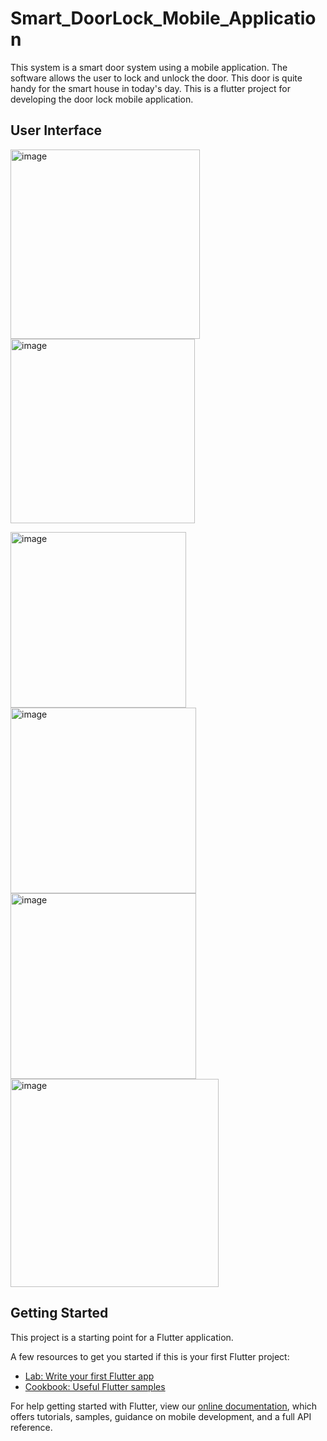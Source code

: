 # Smart_DoorLock_Mobile_Application


This system is a smart door system using a mobile application. The software allows the user to lock and unlock the door. This door is quite handy for the smart house in today's day. This is a flutter project for developing the door lock mobile application.

## User Interface

<img width="303" alt="image" src="https://user-images.githubusercontent.com/80869517/190899601-b50d65be-1914-4c55-b4ad-1b3a07e1e7fc.png"> <img width="295" alt="image" src="https://user-images.githubusercontent.com/80869517/190899621-1cebef5f-01da-46d3-89da-ad6cb0a327de.png">

<img width="281" alt="image" src="https://user-images.githubusercontent.com/80869517/190899630-8b81dfc4-2363-4bc2-bc58-57730938c363.png">
<img width="297" alt="image" src="https://user-images.githubusercontent.com/80869517/190899639-d0945894-b805-4203-b53a-a3e826e74fff.png">
<img width="297" alt="image" src="https://user-images.githubusercontent.com/80869517/190899646-17ce217c-e883-46fe-a9be-f6fbe489befb.png">
<img width="333" alt="image" src="https://user-images.githubusercontent.com/80869517/190899660-368bfde1-39ce-4733-afee-565656823b75.png">



## Getting Started

This project is a starting point for a Flutter application.

A few resources to get you started if this is your first Flutter project:

- [Lab: Write your first Flutter app](https://flutter.dev/docs/get-started/codelab)
- [Cookbook: Useful Flutter samples](https://flutter.dev/docs/cookbook)

For help getting started with Flutter, view our
[online documentation](https://flutter.dev/docs), which offers tutorials,
samples, guidance on mobile development, and a full API reference.
